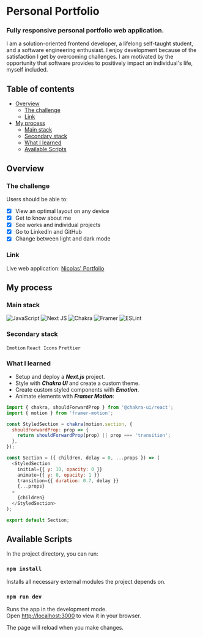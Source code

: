 # Personal Portfolio

### Fully responsive personal portfolio web application.

I am a solution-oriented frontend developer, a lifelong self-taught student, and a software engineering enthusiast. I enjoy development because of the satisfaction I get by overcoming challenges. I am motivated by the opportunity that software provides to positively impact an individual's life, myself included.

## Table of contents

- [Overview](#overview)
  - [The challenge](#the-challenge)
  - [Link](#link)
- [My process](#my-process)
  - [Main stack](#main-stack)
  - [Secondary stack](#secondary-stack)
  - [What I learned](#what-i-learned)
  - [Available Scripts](#available-scripts)

## Overview

### The challenge

Users should be able to:

- [x] View an optimal layout on any device
- [x] Get to know about me
- [x] See works and individual projects
- [x] Go to LinkedIn and GitHub
- [x] Change between light and dark mode

### Link

Live web application: [Nicolas' Portfolio](https://nicopuegher.github.io/portfolio/)

## My process

### Main stack

![JavaScript](https://img.shields.io/badge/javascript-%23323330.svg?style=for-the-badge&logo=javascript&logoColor=%23F7DF1E)
![Next JS](https://img.shields.io/badge/Next-black?style=for-the-badge&logo=next.js&logoColor=white)
![Chakra](https://img.shields.io/badge/chakra-%234ED1C5.svg?style=for-the-badge&logo=chakraui&logoColor=white)
![Framer](https://img.shields.io/badge/Framer-black?style=for-the-badge&logo=framer&logoColor=blue)
![ESLint](https://img.shields.io/badge/ESLint-4B3263?style=for-the-badge&logo=eslint&logoColor=white)

### Secondary stack

`Emotion` `React Icons` `Prettier`

### What I learned

- Setup and deploy a **_Next.js_** project.
- Style with **_Chakra UI_** and create a custom theme.
- Create custom styled components with **_Emotion_**.
- Animate elements with **_Framer Motion_**:

```js
import { chakra, shouldForwardProp } from '@chakra-ui/react';
import { motion } from 'framer-motion';

const StyledSection = chakra(motion.section, {
  shouldForwardProp: prop => {
    return shouldForwardProp(prop) || prop === 'transition';
  },
});

const Section = ({ children, delay = 0, ...props }) => (
  <StyledSection
    initial={{ y: 10, opacity: 0 }}
    animate={{ y: 0, opacity: 1 }}
    transition={{ duration: 0.7, delay }}
    {...props}
  >
    {children}
  </StyledSection>
);

export default Section;
```

## Available Scripts

In the project directory, you can run:

### `npm install`

Installs all necessary external modules the project depends on.

### `npm run dev`

Runs the app in the development mode.\
Open [http://localhost:3000](http://localhost:3000) to view it in your browser.

The page will reload when you make changes.
